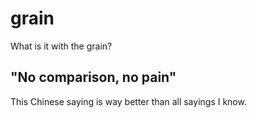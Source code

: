 # grain
What is it with the grain?

## "No comparison, no pain"
This Chinese saying is way better than all sayings I know. 
